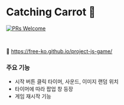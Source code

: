 # Catching Carrot 🥕
[![PRs Welcome](https://img.shields.io/badge/PRs-welcome-brightgreen.svg?style=flat-square)](http://makeapullrequest.com)

<br>

🚀 https://free-ko.github.io/project-js-game/
### 주요 기능
- 시작 버튼 클릭 타이머, 사운드, 이미지 랜덤 위치
- 타이머에 따라 팝업 창 등장
- 게임 재시작 기능
